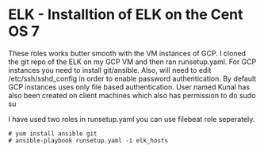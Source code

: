 # ELK - Installtion of ELK on the Cent OS 7 
These roles works butter smooth with the VM instances of GCP. 
I cloned the git repo of the ELK on my GCP VM and then ran runsetup.yaml. For GCP instances you need to install git/ansible. Also, will need to edit /etc/ssh/sshd_config in order to enable password authentication. By default GCP instances uses only file based authentication. 
User named Kunal has also been created on client machines which also has permission to do sudo su

I have used two roles in runsetup.yaml you can use filebeat role seperately. 
```
# yum install ansible git 
# ansible-playbook runsetup.yaml -i elk_hosts
```

